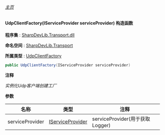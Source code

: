 ###### [主页](./Index.md "主页")

#### UdpClientFactory(IServiceProvider serviceProvider) 构造函数

**程序集** : [SharpDevLib.Transport.dll](./SharpDevLib.Transport.assembly.md "SharpDevLib.Transport.dll")

**命名空间** : [SharpDevLib.Transport](./SharpDevLib.Transport.namespace.md "SharpDevLib.Transport")

**所属类型** : [UdpClientFactory](./SharpDevLib.Transport.UdpClientFactory.md "UdpClientFactory")

``` csharp
public UdpClientFactory(IServiceProvider serviceProvider)
```
**注释**

*实例化Udp客户端创建工厂*


**参数**

|名称|类型|注释|
|---|---|---|
|serviceProvider|[IServiceProvider](https://learn.microsoft.com/en-us/dotnet/api/system.iserviceprovider "IServiceProvider")|serviceProvider(用于获取Logger)|


